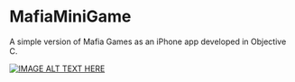 # MafiaMiniGame

A simple version of Mafia Games as an iPhone app developed in Objective C.

[![IMAGE ALT TEXT HERE](http://youtu.be/xusja1JVMSs/0.jpg)](http://youtu.be/xusja1JVMSs)
